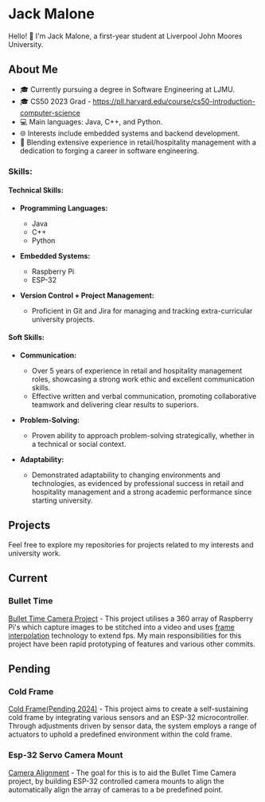 # Jack Malone

Hello! 👋 I'm Jack Malone, a first-year student at Liverpool John Moores University.

## About Me

- 🎓 Currently pursuing a degree in Software Engineering at LJMU.
- 🎓 CS50 2023 Grad - https://pll.harvard.edu/course/cs50-introduction-computer-science
- 💻 Main languages: Java, C++, and Python.
- 🌐 Interests include embedded systems and backend development.
- 🔄 Blending extensive experience in retail/hospitality management with a dedication to forging a career in software engineering.

### Skills:

#### Technical Skills:

- **Programming Languages:**
  - Java
  - C++
  - Python

- **Embedded Systems:**
  - Raspberry Pi
  - ESP-32

- **Version Control + Project Management:**
  - Proficient in Git and Jira for managing and tracking extra-curricular university projects.

#### Soft Skills:

- **Communication:**
  - Over 5 years of experience in retail and hospitality management roles, showcasing a strong work ethic and excellent communication skills.
  - Effective written and verbal communication, promoting collaborative teamwork and delivering clear results to superiors.

- **Problem-Solving:**
  - Proven ability to approach problem-solving strategically, whether in a technical or social context.

- **Adaptability:**
  - Demonstrated adaptability to changing environments and technologies, as evidenced by professional success in retail and hospitality management and a strong academic performance since starting university.


## Projects

Feel free to explore my repositories for projects related to my interests and university work.

## Current

### Bullet Time

[Bullet Time Camera Project](https://github.com/LJMU-SE/btns) - This project utilises a 360 array of Raspberry Pi's which capture images to be stitched into a video and
uses [frame interpolation](https://github.com/LJMU-SE/frame-interpolation) technology to extend fps. My main responsibilities for this project have been rapid prototyping of features and various other commits.

## Pending

### Cold Frame

[Cold Frame(Pending 2024)](...) - This project aims to create a self-sustaining cold frame by integrating various sensors and an ESP-32 microcontroller. Through adjustments driven by sensor data, the system employs a range of actuators to uphold a predefined environment within the cold frame.

### Esp-32 Servo Camera Mount

[Camera Alignment](https://github.com/LJMU-SE/CAM-ESP32) - The goal for this is to aid the Bullet Time Camera project, by building ESP-32 controlled camera mounts to align the automatically align the array of cameras to a be predefined point.



